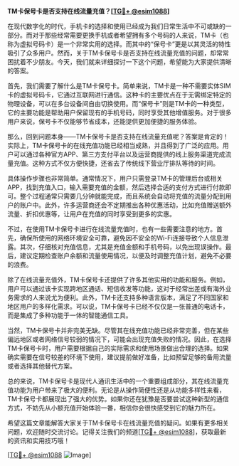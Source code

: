 **TM卡保号卡是否支持在线流量充值？[[TG💪+ @esim1088](https://t.me/s/esim1088)]**

在现代数字化的时代，手机卡的选择和使用已经成为我们日常生活中不可或缺的一部分。而对于那些经常需要更换手机或者希望拥有多个号码的人来说，TM卡（也称为虚拟号码卡）是一个非常实用的选择。而其中的“保号卡”更是以其灵活的特性吸引了众多用户。然而，关于TM卡保号卡是否支持在线流量充值的问题，却常常困扰着不少朋友。今天，我们就来详细探讨一下这个问题，希望能为大家提供清晰的答案。

首先，我们需要了解什么是TM卡保号卡。简单来说，TM卡是一种不需要实体SIM卡的虚拟号码卡，它通过互联网进行通信。这种卡的主要优点在于无需绑定特定的物理设备，可以在多台设备间自由切换使用。而“保号卡”则是TM卡的一种类型，它的主要功能是帮助用户保留现有的手机号码，同时享受其他增值服务。对于很多用户来说，保号卡不仅能够节省成本，还能提供更加便捷的服务体验。

那么，回到问题本身——TM卡保号卡是否支持在线流量充值呢？答案是肯定的！实际上，TM卡保号卡的在线充值功能已经相当成熟，并且得到了广泛的应用。用户可以通过各种官方APP、第三方支付平台以及运营商提供的线上服务渠道完成流量充值。这种方式不仅方便快捷，还省去了传统线下营业厅排队等待的时间。

具体操作步骤也非常简单。通常情况下，用户只需登录TM卡的管理后台或相关APP，找到充值入口，输入需要充值的金额，然后选择合适的支付方式进行付款即可。整个过程通常只需要几分钟就能完成，而且系统会自动将充值的流量分配到用户的账户中。此外，许多运营商还会不定期推出各种优惠活动，比如充值赠送额外流量、折扣优惠等，让用户在充值的同时享受到更多的实惠。

不过，在使用TM卡保号卡进行在线流量充值时，也有一些需要注意的地方。首先，确保所使用的网络环境安全可靠，避免因不安全的Wi-Fi连接导致个人信息泄露。其次，仔细核对充值信息，尤其是充值金额和手机号码，以免出现误操作。最后，建议定期检查账户余额和流量使用情况，以便及时调整充值计划，避免不必要的浪费。

除了在线流量充值外，TM卡保号卡还提供了许多其他实用的功能和服务。例如，用户可以通过该卡实现跨地区通话、短信收发等功能，这对于经常出差或有海外业务需求的人来说尤为便利。此外，TM卡还支持多种语言版本，满足了不同国家和地区用户的多样化需求。可以说，TM卡保号卡已经不仅仅是一张普通的电话卡，而是集成了多种功能于一体的智能通信工具。

当然，TM卡保号卡并非完美无缺。尽管其在线充值功能已经非常完善，但在某些偏远地区或者网络信号较弱的情况下，可能会出现充值失败的情况。因此，在选择TM卡保号卡时，用户需要根据自己的实际需求和使用场景做出合理的选择。如果确实需要在信号较差的环境下使用，建议提前做好准备，比如预留足够的备用流量或者选择其他替代方案。

总的来说，TM卡保号卡是现代人通讯生活中的一个重要组成部分，其在线流量充值功能为用户带来了极大的便利。无论是从操作简便性还是从功能多样性来看，TM卡保号卡都展现出了强大的优势。如果你还在犹豫是否要尝试这种新型的通信方式，不妨先从小额充值开始体验一番，相信你会很快感受到它的魅力所在。

希望这篇文章能解答大家关于TM卡保号卡在线流量充值的疑问。如果有更多相关问题，欢迎随时交流讨论。记得关注我们的频道[[TG💪+ @esim1088](https://t.me/s/esim1088)]，获取最新的资讯和实用技巧哦！

[[TG💪+ @esim1088](https://t.me/s/esim1088) ![Image](https://i.postimg.cc/4NQfJmqS/Snipaste-2025-05-13-00-14-12.png)]